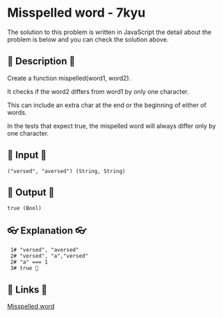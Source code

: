 # Misspelled word - 7kyu

The solution to this problem is written in JavaScript the detail about the problem is below and you can check the solution above.

## 💬 Description 💬

Create a function mispelled(word1, word2).

It checks if the word2 differs from word1 by only one character.

This can include an extra char at the end or the beginning of either of words.

In the tests that expect true, the mispelled word will always differ only by one character.

## 🥚 Input 🥚

```
("versed", "aversed") (String, String)
```

## 🐣 Output 🐣

```
true (Bool)
```

## 👓 Explanation 👓

```
 1# "versed", "aversed"
 2# "versed", "a","versed"
 2# "a" === 1
 3# true 🎉
```

## 🔗 Links 🔗

[Misspelled word](https://www.codewars.com/kata/5892595f190ca40ad0000095)

